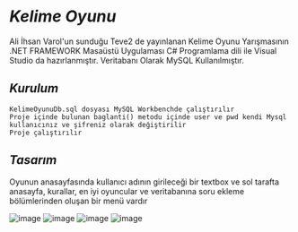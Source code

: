 # _Kelime_ _Oyunu_

Ali İhsan Varol'un sunduğu Teve2 de yayınlanan Kelime Oyunu Yarışmasının .NET FRAMEWORK Masaüstü Uygulaması
C# Programlama dili ile Visual Studio da hazırlanmıştır.
Veritabanı Olarak MySQL Kullanılmıştır.

## _Kurulum_

    KelimeOyunuDb.sql dosyası MySQL Workbenchde çalıştırılır
    Proje içinde bulunan baglanti() metodu içinde user ve pwd kendi Mysql kullanıcınız ve şifreniz olarak değiştirilir
    Proje çalıştırılır
    
## _Tasarım_

 Oyunun anasayfasında kullanıcı adının girileceği bir textbox ve sol tarafta anasayfa, kurallar, en iyi oyuncular ve veritabanına soru ekleme bölümlerinden oluşan bir menü vardır 
 
 ![image](https://user-images.githubusercontent.com/71495532/113904935-43705780-97db-11eb-9273-61dcbf0fe825.png)
 ![image](https://user-images.githubusercontent.com/71495532/113904939-45d2b180-97db-11eb-93e2-18f5d5b8a75e.png)
 ![image](https://user-images.githubusercontent.com/71495532/113904950-49663880-97db-11eb-8941-dfb50a74cb1b.png)
 ![image](https://user-images.githubusercontent.com/71495532/113904962-4d925600-97db-11eb-82d1-4f4537cb2880.png) 
